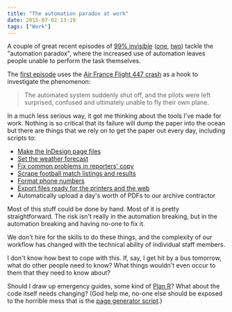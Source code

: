 ```yaml
---
title: "The automation paradox at work"
date: 2015-07-02 13:19
tags: ["Work"]
---
```


A couple of great recent episodes of [99% invisible][99pi] ([one][99pi_1], [two][99pi_2]) tackle the "automation paradox", where the increased use of automation leaves people unable to perform the task themselves.

[99pi]: http://99percentinvisible.org/
[99pi_1]: http://99percentinvisible.org/episode/children-of-the-magenta-automation-paradox-pt-1/
[99pi_2]: http://99percentinvisible.org/episode/johnnycab-automation-paradox-pt-2/

The [first episode][99pi_1] uses the [Air France Flight 447 crash][crash] as a hook to investigate the phenomenon:

> The automated system suddenly shut off, and the pilots were left surprised, confused and ultimately unable to fly their own plane.

[crash]: https://en.wikipedia.org/wiki/Air_France_Flight_447?wprov=sfti1

In a much less serious way, it got me thinking about the tools I've made for work. Nothing is so critical that its failure will dump the paper into the ocean but there are things that we rely on to get the paper out every day, including scripts to:

* [Make the InDesign page files][generators]
* [Set the weather forecast][weather]
* [Fix common problems in reporters' copy][cleaner]
* [Scrape football match listings and results][matches]
* [Format phone numbers][phone]
* [Export files ready for the printers and the web][pdf]
* Automatically upload a day's worth of PDFs to our archive contractor

[generators]: https://github.com/robjwells/feral-four
[weather]: https://bitbucket.org/robjwells/ms-python-weather/src/
[cleaner]: https://gist.github.com/robjwells/5032356
[matches]: https://bitbucket.org/robjwells/matchday/src
[phone]: https://gist.github.com/robjwells/d601a0aad80f487014d9
[pdf]: https://github.com/robjwells/ms-pdf-export

Most of this stuff could be done by hand. Most of it is pretty straightforward. The risk isn't really in the automation breaking, but in the automation breaking and having no-one to fix it.

We don't hire for the skills to do these things, and the complexity of our workflow has changed with the technical ability of individual staff members.

I don't know how best to cope with this. If, say, I get hit by a bus tomorrow, what do other people need to know? What things wouldn't even occur to them that they need to know about?

Should I draw up emergency guides, some kind of [Plan R][]? What about the code itself needs changing? (God help me, no-one else should be exposed to the horrible mess that is the [page generator script][generator-core].)

[Plan R]: https://upload.wikimedia.org/wikipedia/commons/f/fc/Dr._Strangelove_-_Wing_Attack_Plan_R.png
[generator-core]: https://github.com/robjwells/feral-four/blob/Illadelph/core.applescript
